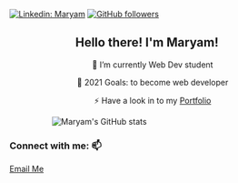[![Linkedin: Maryam](https://img.shields.io/badge/-MaryamPayenda-blue?style=flat-square&logo=Linkedin&logoColor=white&link=https://www.linkedin.com/in/maryam-payenda-1844a7140/)](https://www.linkedin.com/in/maryam-payenda-1844a7140/) 
[![GitHub followers](https://img.shields.io/github/followers/MaryamPayenda?style=social)](https://github.com/MaryamPayenda)

<h2 align="center">Hello there! I'm Maryam! <img src="https://media.giphy.com/media/hvRJCLFzcasrR4ia7z/giphy.gif" width="15"></h2>
<!-- <img align='right' src="https://user-images.githubusercontent.com/20128950/124126521-08e52680-da7b-11eb-81c0-c8d9b0a99315.gif" width="210">   -->

<p align="center"> 🌱 I’m currently Web Dev student  </p>
<p align="center"> 🥅 2021 Goals: to become web developer  </p>
<p align="center"> ⚡ Have a look in to my <a href="https://maryampayenda.github.io/portfolio-react/">Portfolio</a></p>


&nbsp; &nbsp; &nbsp; &nbsp; &nbsp; &nbsp; &nbsp; &nbsp; &nbsp; &nbsp;![Maryam's GitHub stats](https://github-readme-stats.vercel.app/api?username=MaryamPayenda&show_icons=true&theme=radical)
 

### Connect with me: 📫

 <a href="mailto:maryampayanda12@gmail.com"> Email Me </a>





